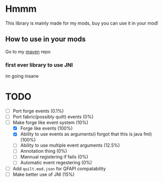 # Hmmm
This library is mainly made for my mods, buy you can use it in your mod!

## How to use in your mods
Go to my [maven](https://github.com/Progames723/maven) repo

### first ever library to use JNI
im going insane 

# TODO
- [ ] Port forge events (0.1%)
- [ ] Port fabric(possibly quilt) events (0%)
- [ ] Make forge like event system (10%)
  - [x] Forge like events (100%)
  - [x] Ability to use events as arguments(i forgot that this is java fml) (100%)
  - [ ] Ability to use multiple event arguments (12.5%)
  - [ ] Annotation thing (0%)
  - [ ] Mannual registering if fails (0%)
  - [ ] Automatic event regestering (0%)
- [ ] Add `quilt.mod.json` for QFAPI compatability
- [ ] Make better use of JNI (15%)
